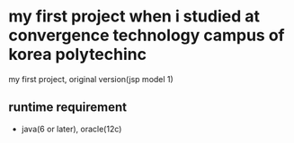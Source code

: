 # my first project when i studied at convergence technology campus of korea polytechinc
my first project, original version(jsp model 1)


## runtime requirement
- java(6 or later), oracle(12c)
